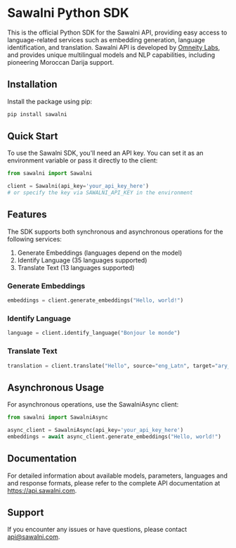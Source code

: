 # Sawalni Python SDK

This is the official Python SDK for the Sawalni API, providing easy access to language-related services such as embedding generation, language identification, and translation. Sawalni API is developed by [Omneity Labs](https://sawalni.com/developers), and provides unique multilingual models and NLP capabilities, including pioneering Moroccan Darija support.

## Installation

Install the package using pip:

```bash
pip install sawalni
```

## Quick Start

To use the Sawalni SDK, you'll need an API key. You can set it as an environment variable or pass it directly to the client:

```py
from sawalni import Sawalni

client = Sawalni(api_key='your_api_key_here') 
# or specify the key via SAWALNI_API_KEY in the environment
```

## Features

The SDK supports both synchronous and asynchronous operations for the following services:

1. Generate Embeddings (languages depend on the model)
2. Identify Language (35 languages supported)
3. Translate Text (13 languages supported)

### Generate Embeddings

```py
embeddings = client.generate_embeddings("Hello, world!")
```

### Identify Language

```py
language = client.identify_language("Bonjour le monde")
```

### Translate Text

```py
translation = client.translate("Hello", source="eng_Latn", target="ary_Latn")
```

## Asynchronous Usage

For asynchronous operations, use the SawalniAsync client:

```py
from sawalni import SawalniAsync

async_client = SawalniAsync(api_key='your_api_key_here')
embeddings = await async_client.generate_embeddings("Hello, world!")
```

## Documentation

For detailed information about available models, parameters, languages and and response formats, please refer to the complete API documentation at https://api.sawalni.com.

## Support

If you encounter any issues or have questions, please contact api@sawalni.com.